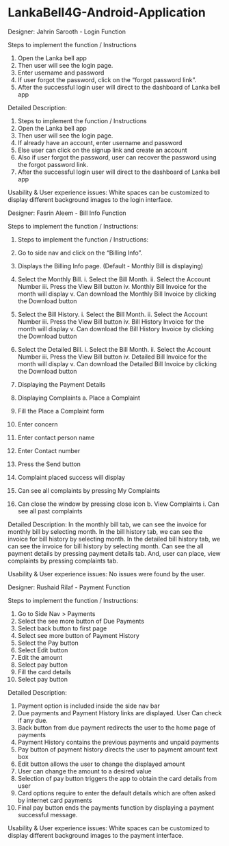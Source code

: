 # LankaBell4G-Android-Application

Designer:	Jahrin Sarooth - 
Login Function

Steps to implement the function / Instructions
1.	Open the Lanka bell app
2.	Then user will see the login page.
3.	Enter username and password
4.	If user forgot the password, click on the “forgot password link”.
5.	After the successful login user will direct to the dashboard of Lanka bell app
 
Detailed Description: 
1.	Steps to implement the function / Instructions
2.	Open the Lanka bell app
3.	Then user will see the login page.
4.	If already have an account, enter username and password
5.	Else user can click on the signup link and create an account
6.	Also if user forgot the password, user can recover the password using the forgot password link.
7.	After the successful login user will direct to the dashboard of Lanka bell app

Usability & User experience issues: 
White spaces can be customized to display different background images to the login interface.




Designer:	Fasrin Aleem - 
Bill Info Function

Steps to implement the function / Instructions: 

1.	Steps to implement the function / Instructions: 
2.	Go to side nav and click on the “Billing Info”.
3.	Displays the Billing Info page. (Default - Monthly Bill is displaying)

1.	Select the Monthly Bill.
i.	Select the Bill Month.
ii.	Select the Account Number
iii.	Press the View Bill button
iv.	Monthly Bill Invoice for the month will display
v.	Can download the Monthly Bill Invoice by clicking the Download button
2.	Select the Bill History.
i.	Select the Bill Month.
ii.	Select the Account Number
iii.	Press the View Bill button
iv.	Bill History Invoice for the month will display
v.	Can download the Bill History Invoice by clicking the Download button
3.	Select the Detailed Bill.
i.	Select the Bill Month.
ii.	Select the Account Number
iii.	Press the View Bill button
iv.	Detailed Bill Invoice for the month will display
v.	Can download the Detailed Bill Invoice by clicking the Download button

4.	Displaying the Payment Details
5.	Displaying Complaints
a.	Place a Complaint
6.	Fill the Place a Complaint form
1.	Enter concern
2.	Enter contact person name
3.	Enter Contact number
4.	Press the Send button
5.	Complaint placed success will display
6.	Can see all complaints by pressing My Complaints
7.	Can close the window by pressing close icon
b.	View Complaints
i.	Can see all past complaints

Detailed Description: 
	In the monthly bill tab, we can see the invoice for monthly bill by selecting month. In the bill history tab, we can see the invoice for bill history by selecting month. In the detailed bill history tab, we can see the invoice for bill history by selecting month. Can see the all payment details by pressing payment details tab. And, user can place, view complaints by pressing complaints tab.

Usability & User experience issues: 
	No issues were found by the user.


Designer:	Rushaid Rilaf - 
Payment Function

Steps to implement the function / Instructions: 
1.	Go to Side Nav > Payments
2.	Select the see more button of Due Payments
3.	Select back button to first page
4.	Select see more button of Payment History
5.	Select the Pay button 
6.	Select Edit button 
7.	Edit the amount
8.	Select pay button 
9.	Fill the card details
10.	Select pay button

Detailed Description: 
1.	Payment option is included inside the side nav bar
2.	Due payments and Payment History links are displayed. User Can check if any due.
3.	Back button from due payment redirects the user to the home page of payments
4.	Payment History contains the previous payments and unpaid payments
5.	Pay button of payment history directs the user to payment amount text box
6.	Edit button allows the user to change the displayed amount 
7.	User can change the amount to a desired value
8.	Selection of pay button triggers the app to obtain the card details from user
9.	Card options require to enter the default details which are often asked by internet card payments
10.	Final pay button ends the payments function by displaying a payment successful message.


Usability & User experience issues: 
White spaces can be customized to display different background images to the payment interface.
